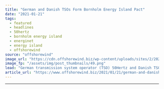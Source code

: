 ```yaml
---
title: "German and Danish TSOs Form Bornholm Energy Island Pact"
date: "2021-01-21"
tags: 
  - featured
  - headlines
  - 50hertz
  - bornholm energy island
  - energinet
  - energy island
  - offshorewind
source: "offshorewind"
image_url: "https://cdn.offshorewind.biz/wp-content/uploads/sites/2/2021/01/21095008/German-and-Danish-TSOs-Form-Bornholm-Energy-Island-Pact.png"
image_fp: "/assets/img/post_thumbnails/49.png"
lead: "German transmission system operator (TSO) 50Hertz and Danish TSO Energinet have signed a Letter"
article_url: "https://www.offshorewind.biz/2021/01/21/german-and-danish-tsos-form-bornholm-energy-island-pact/"
---
```


---
